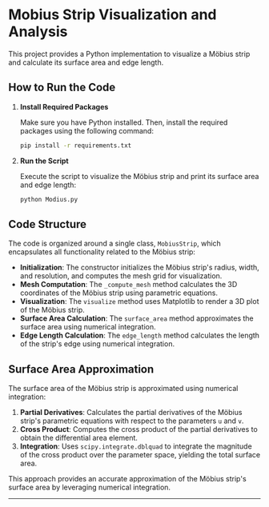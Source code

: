 # Mobius Strip Visualization and Analysis

This project provides a Python implementation to visualize a Möbius strip and calculate its surface area and edge length.

## How to Run the Code

1. **Install Required Packages**

   Make sure you have Python installed. Then, install the required packages using the following command:

   ```bash
   pip install -r requirements.txt
   ```

2. **Run the Script**

   Execute the script to visualize the Möbius strip and print its surface area and edge length:

   ```bash
   python Modius.py
   ```

## Code Structure

The code is organized around a single class, `MobiusStrip`, which encapsulates all functionality related to the Möbius strip:

- **Initialization**: The constructor initializes the Möbius strip's radius, width, and resolution, and computes the mesh grid for visualization.
- **Mesh Computation**: The `_compute_mesh` method calculates the 3D coordinates of the Möbius strip using parametric equations.
- **Visualization**: The `visualize` method uses Matplotlib to render a 3D plot of the Möbius strip.
- **Surface Area Calculation**: The `surface_area` method approximates the surface area using numerical integration.
- **Edge Length Calculation**: The `edge_length` method calculates the length of the strip's edge using numerical integration.

## Surface Area Approximation

The surface area of the Möbius strip is approximated using numerical integration:

1. **Partial Derivatives**: Calculates the partial derivatives of the Möbius strip's parametric equations with respect to the parameters `u` and `v`.
2. **Cross Product**: Computes the cross product of the partial derivatives to obtain the differential area element.
3. **Integration**: Uses `scipy.integrate.dblquad` to integrate the magnitude of the cross product over the parameter space, yielding the total surface area.

This approach provides an accurate approximation of the Möbius strip's surface area by leveraging numerical integration.

---
